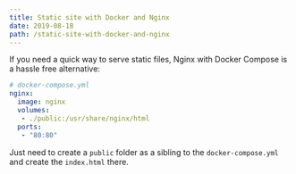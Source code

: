 ```yaml
---
title: Static site with Docker and Nginx
date: 2019-08-18
path: /static-site-with-docker-and-nginx
---
```


If you need a quick way to serve static files, Nginx with Docker Compose is a
hassle free alternative:

```yaml
# docker-compose.yml
nginx:
  image: nginx
  volumes:
   - ./public:/usr/share/nginx/html
  ports:
   - "80:80"
```

Just need to create a `public` folder as a sibling to the `docker-compose.yml`
and create the `index.html` there.
